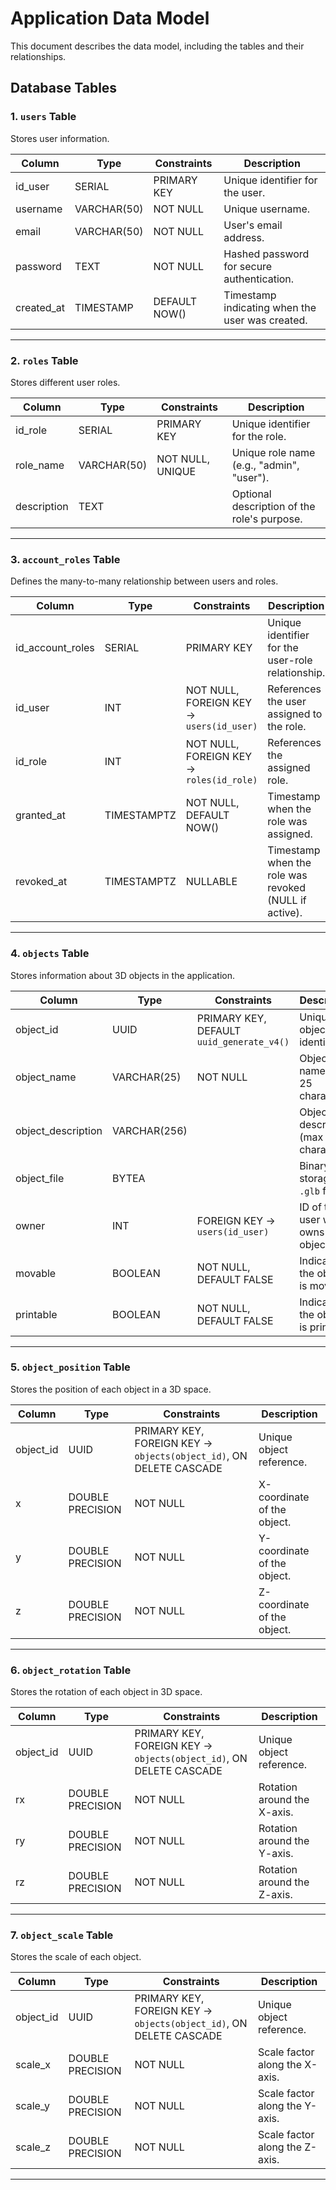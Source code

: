 # Application Data Model

This document describes the data model, including the tables and their relationships.

## Database Tables

### 1. `users` Table

Stores user information.

| Column      | Type         | Constraints                      | Description |
|------------|------------|---------------------------------|-------------|
| id_user    | SERIAL     | PRIMARY KEY                     | Unique identifier for the user. |
| username   | VARCHAR(50) | NOT NULL                        | Unique username. |
| email      | VARCHAR(50) | NOT NULL                        | User's email address. |
| password   | TEXT       | NOT NULL                        | Hashed password for secure authentication. |
| created_at | TIMESTAMP  | DEFAULT NOW()                   | Timestamp indicating when the user was created. |

---

### 2. `roles` Table

Stores different user roles.

| Column      | Type         | Constraints                      | Description |
|------------|------------|---------------------------------|-------------|
| id_role    | SERIAL     | PRIMARY KEY                     | Unique identifier for the role. |
| role_name  | VARCHAR(50) | NOT NULL, UNIQUE                | Unique role name (e.g., "admin", "user"). |
| description| TEXT       |                                 | Optional description of the role's purpose. |

---

### 3. `account_roles` Table

Defines the many-to-many relationship between users and roles.

| Column           | Type            | Constraints                               | Description |
|-----------------|---------------|-----------------------------------------|-------------|
| id_account_roles| SERIAL        | PRIMARY KEY                            | Unique identifier for the user-role relationship. |
| id_user         | INT           | NOT NULL, FOREIGN KEY → `users(id_user)` | References the user assigned to the role. |
| id_role         | INT           | NOT NULL, FOREIGN KEY → `roles(id_role)` | References the assigned role. |
| granted_at      | TIMESTAMPTZ    | NOT NULL, DEFAULT NOW()                  | Timestamp when the role was assigned. |
| revoked_at      | TIMESTAMPTZ    | NULLABLE                                 | Timestamp when the role was revoked (NULL if active). |

---

### 4. `objects` Table

Stores information about 3D objects in the application.

| Column              | Type         | Constraints                               | Description |
|---------------------|------------|-----------------------------------------|-------------|
| object_id          | UUID        | PRIMARY KEY, DEFAULT `uuid_generate_v4()` | Unique object identifier. |
| object_name        | VARCHAR(25) | NOT NULL                                | Object name (max 25 characters). |
| object_description | VARCHAR(256)|                                         | Object description (max 256 characters). |
| object_file        | BYTEA       |                                         | Binary storage for `.glb` files. |
| owner             | INT          | FOREIGN KEY → `users(id_user)`          | ID of the user who owns the object. |
| movable           | BOOLEAN      | NOT NULL, DEFAULT FALSE                 | Indicates if the object is movable. |
| printable         | BOOLEAN      | NOT NULL, DEFAULT FALSE                 | Indicates if the object is printable. |

---

### 5. `object_position` Table

Stores the position of each object in a 3D space.

| Column    | Type              | Constraints                         | Description |
|----------|------------------|---------------------------------|-------------|
| object_id | UUID            | PRIMARY KEY, FOREIGN KEY → `objects(object_id)`, ON DELETE CASCADE | Unique object reference. |
| x         | DOUBLE PRECISION | NOT NULL                         | X-coordinate of the object. |
| y         | DOUBLE PRECISION | NOT NULL                         | Y-coordinate of the object. |
| z         | DOUBLE PRECISION | NOT NULL                         | Z-coordinate of the object. |

---

### 6. `object_rotation` Table

Stores the rotation of each object in 3D space.

| Column    | Type              | Constraints                         | Description |
|----------|------------------|---------------------------------|-------------|
| object_id | UUID            | PRIMARY KEY, FOREIGN KEY → `objects(object_id)`, ON DELETE CASCADE | Unique object reference. |
| rx        | DOUBLE PRECISION | NOT NULL                         | Rotation around the X-axis. |
| ry        | DOUBLE PRECISION | NOT NULL                         | Rotation around the Y-axis. |
| rz        | DOUBLE PRECISION | NOT NULL                         | Rotation around the Z-axis. |

---

### 7. `object_scale` Table

Stores the scale of each object.

| Column    | Type              | Constraints                         | Description |
|----------|------------------|---------------------------------|-------------|
| object_id | UUID            | PRIMARY KEY, FOREIGN KEY → `objects(object_id)`, ON DELETE CASCADE | Unique object reference. |
| scale_x   | DOUBLE PRECISION | NOT NULL                         | Scale factor along the X-axis. |
| scale_y   | DOUBLE PRECISION | NOT NULL                         | Scale factor along the Y-axis. |
| scale_z   | DOUBLE PRECISION | NOT NULL                         | Scale factor along the Z-axis. |

---

